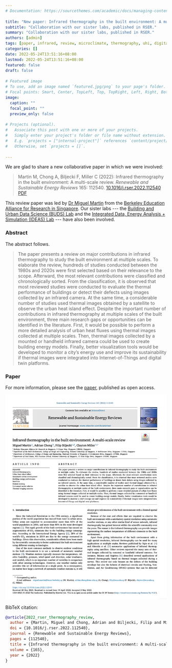 ```yaml
---
# Documentation: https://sourcethemes.com/academic/docs/managing-content/

title: "New paper: Infrared thermography in the built environment: A multi-scale review"
subtitle: "Collaboration with our sister labs, published in RSER."
summary: "Collaboration with our sister labs, published in RSER."
authors: [admin]
tags: [paper, infrared, review, microclimate, thermography, uhi, digital twin, gis, bim]
categories: []
date: 2022-05-24T13:51:16+08:00
lastmod: 2022-05-24T13:51:16+08:00
featured: false
draft: false

# Featured image
# To use, add an image named `featured.jpg/png` to your page's folder.
# Focal points: Smart, Center, TopLeft, Top, TopRight, Left, Right, BottomLeft, Bottom, BottomRight.
image:
  caption: ""
  focal_point: ""
  preview_only: false

# Projects (optional).
#   Associate this post with one or more of your projects.
#   Simply enter your project's folder or file name without extension.
#   E.g. `projects = ["internal-project"]` references `content/project/deep-learning/index.md`.
#   Otherwise, set `projects = []`.

---
```


We are glad to share a new collaborative paper in which we were involved:

> Martin M, Chong A, Biljecki F, Miller C (2022): Infrared thermography in the built environment: A multi-scale review. _Renewable and Sustainable Energy Reviews_ 165: 112540. [<i class="ai ai-doi-square ai"></i> 10.1016/j.rser.2022.112540](https://doi.org/10.1016/j.rser.2022.112540) [<i class="far fa-file-pdf"></i> PDF](/publication/2022-rser-thermography-review/2022-rser-thermography-review.pdf)</i>

This review paper was led by [Dr Miguel Martin](https://scholar.google.com/citations?user=KngdHq4AAAAJ&hl=en) from the [Berkeley Education Alliance for Research in Singapore](https://bears.berkeley.edu).
Our sister labs --- the [Building and Urban Data Science (BUDS) Lab](https://www.budslab.org) and the [Integrated Data, Energy Analysis + Simulation (IDEAS) Lab](https://ideaslab.io) --- have also been involved.

### Abstract

The abstract follows.

> The paper presents a review on major contributions in infrared thermography to study the built environment at multiple scales. To elaborate the review, hundreds of studies conducted between the 1980s and 2020s were first selected based on their relevance to the scope. Afterward, the most relevant contributions were classified and chronologically sorted. From the classification, it is observed that most reviewed studies were conducted to evaluate the thermal performance of buildings or detect their defects using images collected by an infrared camera. At the same time, a considerable number of studies used thermal images obtained by a satellite to observe the urban heat island effect. Despite the important number of contributions in infrared thermography at multiple scales of the built environment, three main research gaps or opportunities can be identified in the literature. First, it would be possible to perform a more detailed analysis of urban heat fluxes using thermal images collected at multiple scales. Then, thermal images collected by a mounted or handheld infrared camera could be used to create building energy models. Finally, better visualization tools would be developed to monitor a city’s energy use and improve its sustainability if thermal images were integrated into Internet-of-Things and digital twin platforms.

### Paper 

For more information, please see the [paper](/publication/2022-rser-thermography-review/), published as open access.

[![](page-one.png)](/publication/2022-rser-thermography-review/)

BibTeX citation:
```bibtex
@article{2022_rser_thermography_review,
  author = {Martin, Miguel and Chong, Adrian and Biljecki, Filip and Miller, Clayton},
  doi = {10.1016/j.rser.2022.112540},
  journal = {Renewable and Sustainable Energy Reviews},
  pages = {112540},
  title = {Infrared thermography in the built environment: A multi-scale review},
  volume = {165},
  year = {2022}
}
```



